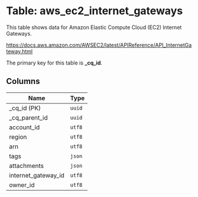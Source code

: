 # Table: aws_ec2_internet_gateways

This table shows data for Amazon Elastic Compute Cloud (EC2) Internet Gateways.

https://docs.aws.amazon.com/AWSEC2/latest/APIReference/API_InternetGateway.html

The primary key for this table is **_cq_id**.

## Columns

| Name          | Type          |
| ------------- | ------------- |
|_cq_id (PK)|`uuid`|
|_cq_parent_id|`uuid`|
|account_id|`utf8`|
|region|`utf8`|
|arn|`utf8`|
|tags|`json`|
|attachments|`json`|
|internet_gateway_id|`utf8`|
|owner_id|`utf8`|